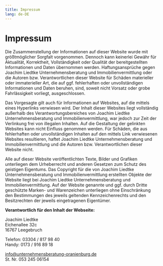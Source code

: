 ```yaml
---
title: Impressum
lang: de-DE
---
```


# Impressum

Die Zusammenstellung der Informationen auf dieser Website wurde mit größtmöglicher Sorgfalt vorgenommen. Dennoch kann keinerlei Gewähr für Aktualität, Korrektheit, Vollständigkeit oder Qualität der bereitgestellten Informationen und Daten übernommen werden. Haftungsansprüche gegen Joachim Liedtke Unternehmensberatung und Immobilienvermittlung oder die Autoren bzw. Verantwortlichen dieser Website für Schäden materieller oder immaterieller Art, die auf ggf. fehlerhaften oder unvollständigen Informationen und Daten beruhen, sind, soweit nicht Vorsatz oder grobe Fahrlässigkeit vorliegt, ausgeschlossen.

Das Vorgesagte gilt auch für Informationen auf Websites, auf die mittels eines Hyperlinks verwiesen wird. Der Inhalt dieser Websites liegt vollständig außerhalb des Verantwortungsbereiches von Joachim Liedtke Unternehmensberatung und Immobilienvermittlung, war jedoch zur Zeit der Verlinkung frei von illegalen Inhalten. Auf die Gestaltung der gelinkten Websites kann nicht Einfluss genommen werden. Für Schäden, die aus fehlerhaften oder unvollständigen Inhalten auf den mittels Link verwiesenen Websites resultieren, haftet Joachim Liedtke Unternehmensberatung und Immobilienvermittlung und die Autoren bzw. Verantwortlichen dieser Website nicht.

Alle auf dieser Website veröffentlichten Texte, Bilder und Grafiken unterliegen dem Urheberrecht und anderen Gesetzen zum Schutz des geistigen Eigentums. Das Copyright für die von Joachim Liedtke Unternehmensberatung und Immobilienvermittlung erstellten Objekte der Website liegt bei Joachim Liedtke Unternehmensberatung und Immobilienvermittlung. Auf der Website genannte und ggf. durch Dritte geschützte Marken- und Warenzeichen unterliegen ohne Einschränkung den Bestimmungen des jeweils geltenden Kennzeichenrechts und den Besitzrechten der jeweils eingetragenen Eigentümer.

**Verantwortlich für den Inhalt der Webseite:**

Joachim Liedtke<br>
Eichenallee 32c<br>
16767 Leegebruch<br>
 
Telefon: 03304 / 817 98 40<br>
Handy: 0173 / 916 89 18
 
info@unternehmensberatung-oranienburg.de<br>
St. Nr.     053 245 06154